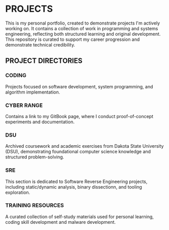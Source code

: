 # PROJECTS

This is my personal portfolio, created to demonstrate projects I'm actively working on. It contains a collection of work in programming and systems engineering, reflecting both structured learning and original development. This repository is curated to support my career progression and demonstrate technical credibility.

## PROJECT DIRECTORIES

### CODING
Projects focused on software development, system programming, and algorithm implementation.

### CYBER RANGE
Contains a link to my GitBook page, where I conduct proof-of-concept experiments and documentation.

### DSU
Archived coursework and academic exercises from Dakota State University (DSU), demonstrating foundational computer science knowledge and structured problem-solving.

### SRE
This section is dedicated to Software Reverse Engineering projects, including static/dynamic analysis, binary dissectionn, and tooling exploration.

### TRAINING RESOURCES
A curated collection of self-study materials used for personal learning, coding skill development and malware development.
